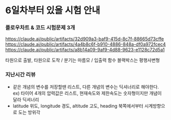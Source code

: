 # 6일차부터 있을 시험 안내

### 플로우차트 & 코드 시험문제 3개
https://claude.ai/public/artifacts/32d909a3-baf9-415d-8c7f-88665d73cffe
https://claude.ai/public/artifacts/4a4b8c6f-b910-4886-848a-df0a972fcec4
https://claude.ai/public/artifacts/a8b14a09-9af9-4d88-9623-e1128c72d5a1

타원으로 출발, 타원으로 도착 / 분기는 마름모 / 입출력 함수 블랙박스는 평행사변형


### 지난시간 리뷰
- 같은 개념의 변수를 저장할땐 리스트, 다른 개념의 변수는 딕셔너리로 해야한다. <br> ex) 타이어 4개의 압력값은 리스트, 현재속도와 제한속도는 숫자형이지만 개념이 달라 딕셔너리
- latitude 위도, longitude 경도, altitude 고도, heading 북쪽에서부터 시계방향으로 도는 방위각

